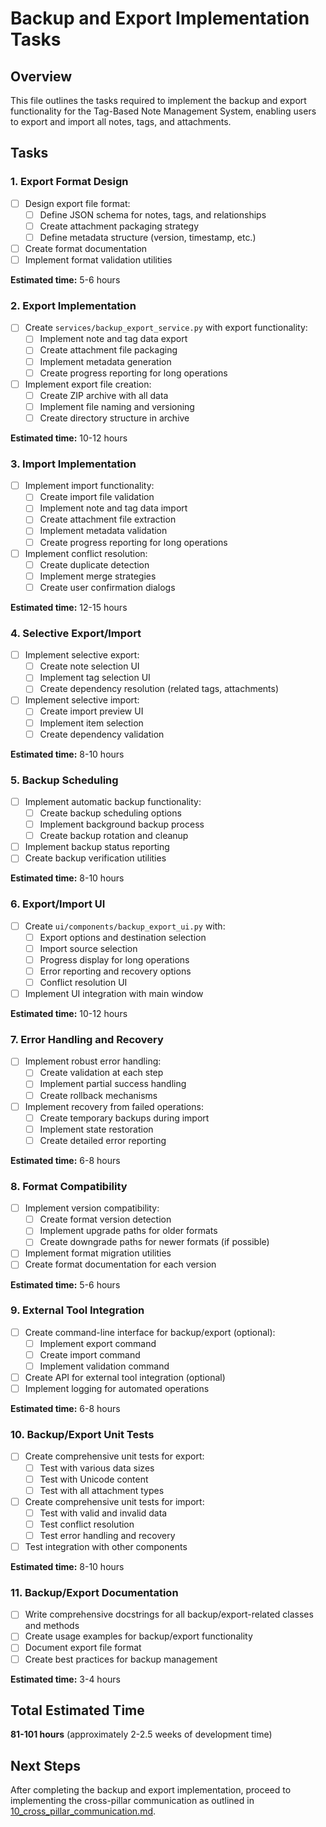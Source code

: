 # Backup and Export Implementation Tasks

## Overview
This file outlines the tasks required to implement the backup and export functionality for the Tag-Based Note Management System, enabling users to export and import all notes, tags, and attachments.

## Tasks

### 1. Export Format Design
- [ ] Design export file format:
  - [ ] Define JSON schema for notes, tags, and relationships
  - [ ] Create attachment packaging strategy
  - [ ] Define metadata structure (version, timestamp, etc.)
- [ ] Create format documentation
- [ ] Implement format validation utilities

**Estimated time:** 5-6 hours

### 2. Export Implementation
- [ ] Create `services/backup_export_service.py` with export functionality:
  - [ ] Implement note and tag data export
  - [ ] Create attachment file packaging
  - [ ] Implement metadata generation
  - [ ] Create progress reporting for long operations
- [ ] Implement export file creation:
  - [ ] Create ZIP archive with all data
  - [ ] Implement file naming and versioning
  - [ ] Create directory structure in archive

**Estimated time:** 10-12 hours

### 3. Import Implementation
- [ ] Implement import functionality:
  - [ ] Create import file validation
  - [ ] Implement note and tag data import
  - [ ] Create attachment file extraction
  - [ ] Implement metadata validation
  - [ ] Create progress reporting for long operations
- [ ] Implement conflict resolution:
  - [ ] Create duplicate detection
  - [ ] Implement merge strategies
  - [ ] Create user confirmation dialogs

**Estimated time:** 12-15 hours

### 4. Selective Export/Import
- [ ] Implement selective export:
  - [ ] Create note selection UI
  - [ ] Implement tag selection UI
  - [ ] Create dependency resolution (related tags, attachments)
- [ ] Implement selective import:
  - [ ] Create import preview UI
  - [ ] Implement item selection
  - [ ] Create dependency validation

**Estimated time:** 8-10 hours

### 5. Backup Scheduling
- [ ] Implement automatic backup functionality:
  - [ ] Create backup scheduling options
  - [ ] Implement background backup process
  - [ ] Create backup rotation and cleanup
- [ ] Implement backup status reporting
- [ ] Create backup verification utilities

**Estimated time:** 8-10 hours

### 6. Export/Import UI
- [ ] Create `ui/components/backup_export_ui.py` with:
  - [ ] Export options and destination selection
  - [ ] Import source selection
  - [ ] Progress display for long operations
  - [ ] Error reporting and recovery options
  - [ ] Conflict resolution UI
- [ ] Implement UI integration with main window

**Estimated time:** 10-12 hours

### 7. Error Handling and Recovery
- [ ] Implement robust error handling:
  - [ ] Create validation at each step
  - [ ] Implement partial success handling
  - [ ] Create rollback mechanisms
- [ ] Implement recovery from failed operations:
  - [ ] Create temporary backups during import
  - [ ] Implement state restoration
  - [ ] Create detailed error reporting

**Estimated time:** 6-8 hours

### 8. Format Compatibility
- [ ] Implement version compatibility:
  - [ ] Create format version detection
  - [ ] Implement upgrade paths for older formats
  - [ ] Create downgrade paths for newer formats (if possible)
- [ ] Implement format migration utilities
- [ ] Create format documentation for each version

**Estimated time:** 5-6 hours

### 9. External Tool Integration
- [ ] Create command-line interface for backup/export (optional):
  - [ ] Implement export command
  - [ ] Create import command
  - [ ] Implement validation command
- [ ] Create API for external tool integration (optional)
- [ ] Implement logging for automated operations

**Estimated time:** 6-8 hours

### 10. Backup/Export Unit Tests
- [ ] Create comprehensive unit tests for export:
  - [ ] Test with various data sizes
  - [ ] Test with Unicode content
  - [ ] Test with all attachment types
- [ ] Create comprehensive unit tests for import:
  - [ ] Test with valid and invalid data
  - [ ] Test conflict resolution
  - [ ] Test error handling and recovery
- [ ] Test integration with other components

**Estimated time:** 8-10 hours

### 11. Backup/Export Documentation
- [ ] Write comprehensive docstrings for all backup/export-related classes and methods
- [ ] Create usage examples for backup/export functionality
- [ ] Document export file format
- [ ] Create best practices for backup management

**Estimated time:** 3-4 hours

## Total Estimated Time
**81-101 hours** (approximately 2-2.5 weeks of development time)

## Next Steps
After completing the backup and export implementation, proceed to implementing the cross-pillar communication as outlined in [10_cross_pillar_communication.md](10_cross_pillar_communication.md).
